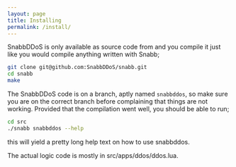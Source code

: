 ```yaml
---
layout: page
title: Installing
permalink: /install/
---
```

SnabbDDoS is only available as source code from and you compile it just like you would compile anything written with Snabb;

```bash
git clone git@github.com:SnabbDDoS/snabb.git
cd snabb
make
```

The SnabbDDoS code is on a branch, aptly named `snabbddos`, so make sure you
are on the correct branch before complaining that things are not working. Provided that the compilation went well, you should be able to run;

```bash
cd src
./snabb snabbddos --help
```

this will yield a pretty long help text on how to use snabbddos.

The actual logic code is mostly in src/apps/ddos/ddos.lua.
